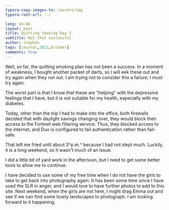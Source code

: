 ```yaml
---
typora-copy-images-to: /assets/img
typora-root-url: ../

lang: en-AU
layout: post
title: Quitting Smoking Day 2
subtitle: Not that successful
author: stephen
tags: [journal,2023,October]
comments: true
---
```


Well, so far, the quitting smoking plan has not been a success. In a moment of weakness, I bought another packet of darts, so I will eek these out and try again when they run out. I am trying not to consider this a failure; I must try again.

The worst part is that I know that these are "helping" with the depressive feelings that I have, but it is not suitable for my health, especially with my diabetes.

Today, other than the trip I had to make into the office, both firewalls decided that with daylight savings changing over, they would block their access to the Fortinet web filtering service. Thus, they blocked access to the internet, and Duo is configured to fail authentication rather than fail-safe.

That left me fried until about 3^p.m.^ because I had not slept much. Luckily, it is a long weekend, so it wasn't much of an issue.

I did a little bit of yard work in the afternoon, but I need to get some better tools to allow me to continue.

I have decided to use some of my free time when I do not have the girls to take to get back into photography again. It has been some time since I have used the SLR in anger, and I would love to have further photos to add to this site. Next weekend, when the girls are not here, I might drag Emma out and see if we can find some lovely landscapes to photograph.
I am looking forward to it happening.